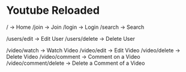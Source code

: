 # Youtube Reloaded

/ -> Home
/join -> Join
/login -> Login
/search -> Search

/users/edit -> Edit User
/users/delete -> Delete User

/video/watch -> Watch Video
/video/edit -> Edit Video
/video/delete -> Delete Video
/video/comment -> Comment on a Video
/video/comment/delete -> Delete a Comment of a Video
